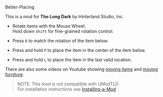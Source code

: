 Better-Placing


This is a mod for **The Long Dark** by Hinterland Studio, Inc.


* Rotate items with the Mouse Wheel.<br/>
Hold down `Shift` for fine-grained rotation control.

* Press `R` to match the rotation of the item below.

* Press and hold `P` to place the item in the center of the item below.

* Press and hold `L` to place the item in the last valid location.


There are also some videos on Youtube showing [moving items](https://www.youtube.com/watch?v=LoJ49AhSNTY) and [moving furniture](https://youtu.be/zRJVPX35DtE).

> NOTE: This mod is not compatible with UModTLD<br/>
> For installation instructions see [Installing-a-Mod](https://github.com/WulfMarius/ModComponent/wiki/Installing-a-Mod)
